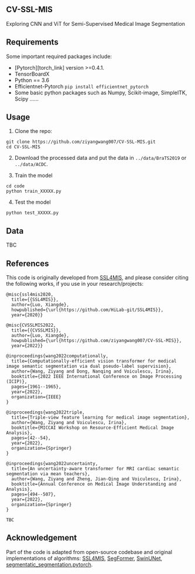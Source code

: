 ## CV-SSL-MIS
Exploring CNN and ViT for Semi-Supervised Medical Image Segmentation


## Requirements
Some important required packages include:
* [Pytorch][torch_link] version >=0.4.1.
* TensorBoardX
* Python == 3.6 
* Efficientnet-Pytorch `pip install efficientnet_pytorch`
* Some basic python packages such as Numpy, Scikit-image, SimpleITK, Scipy ......


## Usage

1. Clone the repo:
```
git clone https://github.com/ziyangwang007/CV-SSL-MIS.git 
cd CV-SSL-MIS
```
2. Download the processed data and put the data in `../data/BraTS2019` or `../data/ACDC`.

3. Train the model
```
cd code
python train_XXXXX.py
```

4. Test the model
```
python test_XXXXX.py
```

## Data

TBC

## References
This code is originally developed from [SSL4MIS](https://github.com/HiLab-git/SSL4MIS), and please consider citing the following works, if you use in your research/projects:

	@misc{ssl4mis2020,
	  title={{SSL4MIS}},
	  author={Luo, Xiangde},
	  howpublished={\url{https://github.com/HiLab-git/SSL4MIS}},
	  year={2020}}

	@misc{CVSSLMIS2022,
	  title={{CVSSLMIS}},
	  author={Luo, Xiangde},
	  howpublished={\url{https://github.com/ziyangwang007/CV-SSL-MIS}},
	  year={2022}}

	@inproceedings{wang2022computationally,
	  title={Computationally-efficient vision transformer for medical image semantic segmentation via dual pseudo-label supervision},
	  author={Wang, Ziyang and Dong, Nanqing and Voiculescu, Irina},
	  booktitle={2022 IEEE International Conference on Image Processing (ICIP)},
	  pages={1961--1965},
	  year={2022},
	  organization={IEEE}
	}

	@inproceedings{wang2022triple,
	  title={Triple-view feature learning for medical image segmentation},
	  author={Wang, Ziyang and Voiculescu, Irina},
	  booktitle={MICCAI Workshop on Resource-Efficient Medical Image Analysis},
	  pages={42--54},
	  year={2022},
	  organization={Springer}
	}

	@inproceedings{wang2022uncertainty,
	  title={An uncertainty-aware transformer for MRI cardiac semantic segmentation via mean teachers},
	  author={Wang, Ziyang and Zheng, Jian-Qing and Voiculescu, Irina},
	  booktitle={Annual Conference on Medical Image Understanding and Analysis},
	  pages={494--507},
	  year={2022},
	  organization={Springer}
	}

	TBC


## Acknowledgement

Part of the code is adapted from open-source codebase and original implementations of algorithms: [SSL4MIS](https://github.com/HiLab-git/SSL4MIS), [SegFormer](https://github.com/NVlabs/SegFormer), [SwinUNet](https://github.com/HuCaoFighting/Swin-Unet), [segmentatic_segmentation.pytorch](https://github.com/qubvel/segmentation_models.pytorch).
